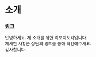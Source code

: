 # 소개
### [링크](https://seokkyu-yoon.github.io/intro/)
안녕하세요. 제 소개를 위한 리포지토리입니다.  
제세한 사항은 상단의 링크를 통해 확인해주세요.  
감사합니다.
